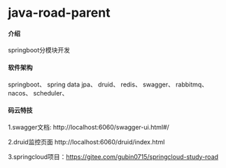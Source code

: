 # java-road-parent

#### 介绍
springboot分模块开发

#### 软件架构
springboot、
spring data jpa、
druid、
redis、
swagger、
rabbitmq、
nacos、
scheduler、

#### 码云特技

1.swagger文档: http://localhost:6060/swagger-ui.html#/

2.druid监控页面 http://localhost:6060/druid/index.html

3.springcloud项目：https://gitee.com/gubin0715/springcloud-study-road